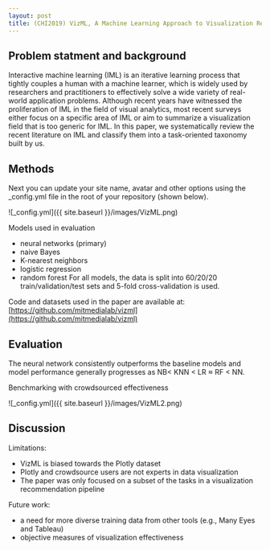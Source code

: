```yaml
---
layout: post
title: (CHI2019) VizML, A Machine Learning Approach to Visualization Recommendation
---
```


## Problem statment and background
Interactive machine learning (IML) is an iterative learning process that tightly couples a human
with a machine learner, which is widely used by researchers and practitioners to effectively solve a wide
variety of real-world application problems. Although recent years have witnessed the proliferation of IML in
the field of visual analytics, most recent surveys either focus on a specific area of IML or aim to summarize
a visualization field that is too generic for IML. In this paper, we systematically review the recent literature
on IML and classify them into a task-oriented taxonomy built by us.

## Methods
Next you can update your site name, avatar and other options using the _config.yml file in the root of your repository (shown below).

![_config.yml]({{ site.baseurl }}/images/VizML.png)

Models used in evaluation
* neural networks (primary)
* naive Bayes
* K-nearest neighbors
* logistic regression
* random forest
For all models, the data is split into 60/20/20 train/validation/test sets and 5-fold cross-validation is used.

Code and datasets used in the paper are available at: [https://github.com/mitmedialab/vizml](https://github.com/mitmedialab/vizml)

## Evaluation
The neural network consistently outperforms the baseline models and model performance generally progresses as NB< KNN < LR ≈ RF < NN.

Benchmarking with crowdsourced effectiveness

![_config.yml]({{ site.baseurl }}/images/VizML2.png)

## Discussion
Limitations:
* VizML is biased towards the Plotly dataset
* Plotly and crowdsource users are not experts in data visualization
* The paper was only focused on a subset of the tasks in a visualization recommendation pipeline

Future work:
* a need for more diverse training data from other tools (e.g., Many Eyes and Tableau)
* objective measures of visualization effectiveness

